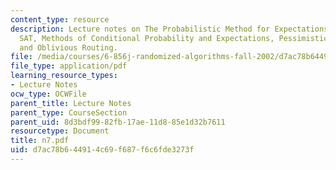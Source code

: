 ```yaml
---
content_type: resource
description: Lecture notes on The Probabilistic Method for Expectations, Wiring, MAX
  SAT, Methods of Conditional Probability and Expectations, Pessimistic Estimators
  and Oblivious Routing.
file: /media/courses/6-856j-randomized-algorithms-fall-2002/d7ac78b644914c69f687f6c6fde3273f_n7.pdf
file_type: application/pdf
learning_resource_types:
- Lecture Notes
ocw_type: OCWFile
parent_title: Lecture Notes
parent_type: CourseSection
parent_uid: 8d3bdf99-82fb-17ae-11d8-85e1d32b7611
resourcetype: Document
title: n7.pdf
uid: d7ac78b6-4491-4c69-f687-f6c6fde3273f
---
```

